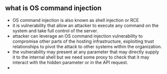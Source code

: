 
## what is OS command injection 
* OS command injection is also known as shell injection or RCE
* it is vulnerability that allow an attacker to execute any command on the system and take full control of the server.
* attacker can leverage an OS command injection vulnerability to compromise other parts of the hosting infrastructure, exploiting trust relationships to pivot the attack to other systems within the organization.
* the vulnerability may present at any parameter that may directly supply it to the internal shell but we need some proxy to check that it may interact with the hidden parameter or in the API request.
* 